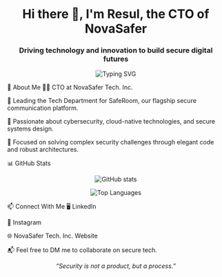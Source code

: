 <h1 align="center">Hi there 👋, I'm Resul, the CTO of NovaSafer</h1>
<h3 align="center">Driving technology and innovation to build secure digital futures</h3>

<p align="center">
<img src="https://www.google.com/search?q=https://readme-typing-svg.herokuapp.com%3Ffont%3DFira%2BCode%26weight%3D500%26size%3D24%26pause%3D1000%26color%3D36BCF7%26center%3Dtrue%26vCenter%3Dtrue%26width%3D435%26lines%3DCTO%2Bat%2BNovaSafer%2BTech.%2BInc.%3BDriving%2Bthe%2BTech%2BDepartment%2Bfor%2BSafeRoom%3BCybersecurity%2B%257C%2BDevSecOps%2B%257C%2BCloud%2BArchitecture" alt="Typing SVG" />
</p>

🧠 About Me
👨‍💼 CTO at NovaSafer Tech. Inc.

🚀 Leading the Tech Department for SafeRoom, our flagship secure communication platform.

🔐 Passionate about cybersecurity, cloud-native technologies, and secure systems design.

🧩 Focused on solving complex security challenges through elegant code and robust architectures.

📊 GitHub Stats
<p align="center">
<img src="https://github-readme-stats.vercel.app/api?username=resulsrky&show_icons=true&theme=radical" alt="GitHub stats" />
</p>

<p align="center">
<img src="https://github-readme-stats.vercel.app/api/top-langs/?username=resulsrky&layout=compact&theme=radical" alt="Top Languages" />
</p>

📫 Connect With Me
🖥️ LinkedIn

📸 Instagram

🌐 NovaSafer Tech. Inc. Website

📬 Feel free to DM me to collaborate on secure tech.

<p align="center">
<i>“Security is not a product, but a process.”</i>
</p>
